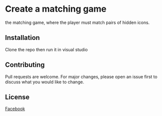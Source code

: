 # Create a matching game

the matching game, where the player must match pairs of hidden icons.

## Installation

Clone the repo then run it in visual studio 

## Contributing
Pull requests are welcome. For major changes, please open an issue first to discuss what you would like to change.

## License
[Facebook](https://www.facebook.com/abdallah.abusedo)
